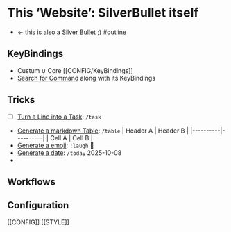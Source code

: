 
# This ‘Website’: SilverBullet itself
- ← this is also a [Silver Bullet](https://youtu.be/bb1USz_cEBY?t=285) ;) #outline

## KeyBindings
- Custum ∪ Core [[CONFIG/KeyBindings]]
- [Search for Command](https://youtu.be/bb1USz_cEBY?t=252) along with its KeyBindings

## Tricks
* [ ] [Turn a Line into a Task](https://youtu.be/bb1USz_cEBY?t=455): `/task` 
- [Generate a markdown Table](https://youtu.be/bb1USz_cEBY?t=468): `/table`
  | Header A | Header B |
|----------|----------|
| Cell A | Cell B |
- [Generate a emoji](https://youtu.be/bb1USz_cEBY?t=492): `:laugh` 🤣
- [Generate a date](https://youtu.be/bb1USz_cEBY?t=573): `/today` 2025-10-08
- 

## Workflows




## Configuration
[[CONFIG]]
[[STYLE]]
